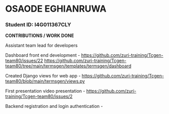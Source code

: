 # OSAODE EGHIANRUWA

### Student ID: I4G011367CLY

**CONTRIBUTIONS / WORK DONE**

Assistant team lead for developers

Dashboard front end development - https://github.com/zuri-training/Tcgen-team80/issues/22
https://github.com/zuri-training/Tcgen-team80/tree/main/termsgen/templates/termsgen/dashboard

Created Django views for web app - https://github.com/zuri-training/Tcgen-team80/blob/main/termsgen/views.py

First presentation video presentation - https://github.com/zuri-training/Tcgen-team80/issues/2

Backend registration and login authentication -


